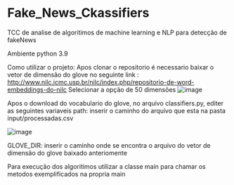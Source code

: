 # Fake_News_Ckassifiers
TCC de analise de algoritimos de machine learning e NLP para detecção de fakeNews

Ambiente python 3.9

Como utilizar o projeto:
Apos clonar o repositorio é necessario baixar o vetor de dimensão do glove no seguinte link : http://www.nilc.icmc.usp.br/nilc/index.php/repositorio-de-word-embeddings-do-nilc
Selecionar a opção de 50 dimensões
![image](https://user-images.githubusercontent.com/44040667/121757151-f9fdfa80-caf2-11eb-8a08-e290433c4ac9.png)

Apos o download do vocabulario do glove, no arquivo classifiers.py, editer as seguintes variaveis
path: inserir o caminho do arquivo que esta na pasta input/processadas.csv 

![image](https://user-images.githubusercontent.com/44040667/121757264-611baf00-caf3-11eb-889c-b6c13e23896c.png)

GLOVE_DIR: inserir o caminho onde se encontra o arquivo do vetor de dimensão do glove baixado anteriomente

Para execução dos algoritimos utilizar a classe main para chamar os metodos exemplificados na propria main
